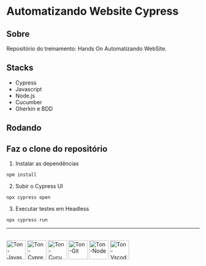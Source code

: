 # Automatizando Website Cypress

## Sobre

Repositório do treinamento: Hands On Automatizando WebSite.

## Stacks
- Cypress
- Javascript
- Node.js
- Cucumber
- Gherkin e BDD

## Rodando
## Faz o clone do repositório

1. Instalar as dependências
```
npm install
```

2. Subir o Cypress UI
```
npx cypress open 
```

3. Executar testes em Headless
```
npx cypress run 
```

<hr>

<div style="display: inline-block">
  <br>
  <img align="center" alt="Ton-Javascript" heigh="50" width="50" src="https://cdn.jsdelivr.net/gh/devicons/devicon@latest/icons/javascript/javascript-original.svg" />        
  <img align="center" alt="Ton-Cypress" heigh="50" width="50" src="https://cdn.jsdelivr.net/gh/devicons/devicon@latest/icons/cypressio/cypressio-original.svg"/>
  <img align="center" alt="Ton-Cucumber" heigh="50" width="50" src="https://cdn.jsdelivr.net/gh/devicons/devicon@latest/icons/cucumber/cucumber-plain.svg" /> 
  <img align="center" alt="Ton-Git" heigh="50" width="50" src="https://cdn.jsdelivr.net/gh/devicons/devicon@latest/icons/git/git-original.svg" />
  <img align="center" alt="Ton-Node" heigh="50" width="50" src="https://cdn.jsdelivr.net/gh/devicons/devicon@latest/icons/nodejs/nodejs-original.svg"/>
  <img align="center" alt="Ton-Vscode" heigh="50" width="50" src="https://cdn.jsdelivr.net/gh/devicons/devicon@latest/icons/vscode/vscode-original.svg" />
</div>
